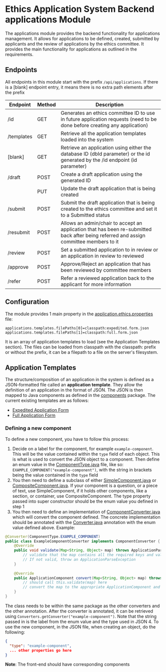 # Ethics Application System Backend applications Module
The applications module provides the backend functionality for applications management. It allows for applications to be defined,
created, submitted by applicants and the review of applications by the ethics committee. It provides the main functionality
for applications as outlined in the requirements.

## Endpoints
All endpoints in this module start with the prefix `/api/applications`. If there is a [blank] endpoint entry, it means there
is no extra path elements after the prefix

| Endpoint   | Method | Description                                                                                                                  |
|------------|--------|------------------------------------------------------------------------------------------------------------------------------|
| /id        | GET    | Generates an ethics committee ID to use in future application requests (need to be done before creating any application)     |
| /templates | GET    | Retrieve all the application templates loaded into the system                                                                |
| [blank]       | GET    | Retrieve an application using either the database ID (dbId parameter) or the id generated by the /id endpoint (id parameter) |
| /draft     | POST   | Create a draft application using the generated ID                                                                            |
|            | PUT    | Update the draft application that is being created                                                                           |
| /submit    | POST   | Submit the draft application that is being created to the ethics committee and set it to a Submitted status                  |
| /resubmit  | POST   | Allows an admin/chair to accept an application that has been re-submitted back after being referred and assign committee members to it |
| /review    | POST   | Set a submitted application to in review or an application in review to reviewed                                             |
| /approve   | POST   | Approve/Reject an application that has been reviewed by committee members                                                    |
| /refer     | POST   | Refer a reviewed application back to the applicant for more information                                                      |

## Configuration
The module provides 1 main property in the [application.ethics.properties](src/main/resources/applications.ethics.properties) file:
```
applications.templates.filePaths[0]=classpath:expedited.form.json
applications.templates.filePaths[1]=classpath:full.form.json
```
It is an array of application templates to load (see the Application Templates section). The files can be loaded from classpath
with the classpath: prefix or without the prefix, it can be a filepath to a file on the server's filesystem.

## Application Templates
The structure/composition of an application in the system is defined as a JSON-formatted file called an **application template**.
They allow the definition of an application in the format of JSON. The JSON is then mapped to Java components as defined in
the [components](src/main/java/ie/ul/ethics/scieng/applications/templates/components) package. The current existing templates
are as follows:
* [Expedited Application Form](src/main/resources/expedited.form.json)
* [Full Application Form](src/main/resources/full.form.json)

### Defining a new component
To define a new component, you have to follow this process:
1. Decide on a label for the component, for example `example-component`. This will be the value contained within the `type`
    field of each object. This is what is used to convert the JSON object to a component. Then define an enum value in the
   [ComponentType.java](src/main/java/ie/ul/ethics/scieng/applications/templates/components/ComponentType.java) file, like so:
    `EXAMPLE_COMPONENT("example-component")`, with the string in brackets being the value contained in the `type` field
2. You then need to define a subclass of either [SimpleComponent.java](src/main/java/ie/ul/ethics/scieng/applications/templates/components/SimpleComponent.java)
   or [CompositeComponent.java](src/main/java/ie/ul/ethics/scieng/applications/templates/components/CompositeComponent.java).
   If your component is a question, or a piece of text, use SimpleComponent, if it holds other components, like a section, or container,
   use CompositeComponent. The type property passed into super constructor should be the enum value you defined in step 1
3. You then need to define an implementation of [ComponentConverter.java](src/main/java/ie/ul/ethics/scieng/applications/templates/converters/ComponentConverter.java)
   which will convert the component defined. The concrete implementation should be annotated with the [Converter.java](src/main/java/ie/ul/ethics/scieng/applications/templates/converters/Converter.java)
   annotation with the enum value defined above. Example:
```java
@Converter(ComponentType.EXAMPLE_COMPONENT)
public class ExampleComponentConverter implements ComponentConverter {
    @Override
    public void validate(Map<String, Object> map) throws ApplicationParseException {
        // validate that the map contains all the required keys and valid values
        // If not valid, throw an ApplicationParseException
    }
    
    @Override
    public ApplicationComponent convert(Map<String, Object> map) throws ApplicationParseException {
        // should call this.validate(map) here
        // convert the map to the appropriate ApplicationComponent and return it
    }
}
```
The class needs to be within the same package as the other converters and the other annotation. After the converter is annotated,
it can be retrieved using `Converters.getConverter("example-component")`. Note that the string passed in is the label from the enum
value and the type used in JSON
4. To use the new component, in the JSON file, when creating an object, do the following:
```json
{
  "type": "example-component",
  ... other properties go here
}
```

**Note**: The front-end should have corresponding components